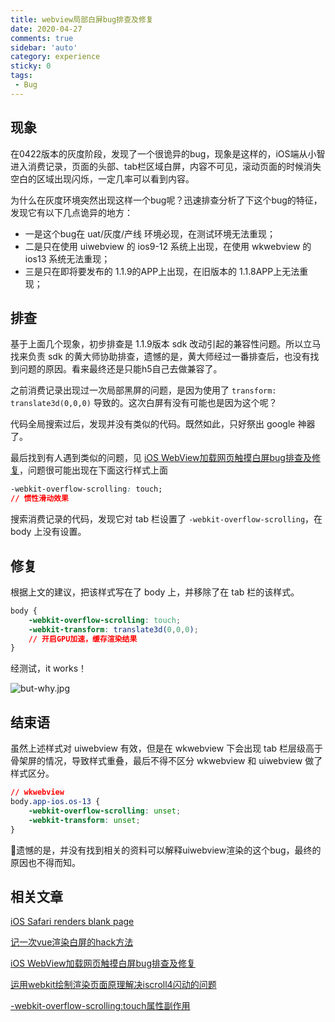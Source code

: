 ```yaml
---
title: webview局部白屏bug排查及修复
date: 2020-04-27
comments: true
sidebar: 'auto'
category: experience
sticky: 0
tags:
 - Bug
---
```


## 现象

在0422版本的灰度阶段，发现了一个很诡异的bug，现象是这样的，iOS端从小智进入消费记录，页面的头部、tab栏区域白屏，内容不可见，滚动页面的时候消失空白的区域出现闪烁，一定几率可以看到内容。

为什么在灰度环境突然出现这样一个bug呢？迅速排查分析了下这个bug的特征，发现它有以下几点诡异的地方：

* 一是这个bug在 uat/灰度/产线 环境必现，在测试环境无法重现；
* 二是只在使用 uiwebview 的 ios9-12 系统上出现，在使用 wkwebview 的 ios13 系统无法重现；
* 三是只在即将要发布的 1.1.9的APP上出现，在旧版本的 1.1.8APP上无法重现；

## 排查

基于上面几个现象，初步排查是 1.1.9版本 sdk 改动引起的兼容性问题。所以立马找来负责 sdk 的黄大师协助排查，遗憾的是，黄大师经过一番排查后，也没有找到问题的原因。看来最终还是只能h5自己去做兼容了。

之前消费记录出现过一次局部黑屏的问题，是因为使用了 `transform: translate3d(0,0,0)` 导致的。这次白屏有没有可能也是因为这个呢？

代码全局搜索过后，发现并没有类似的代码。既然如此，只好祭出 google 神器了。

最后找到有人遇到类似的问题，见 [iOS WebView加载网页触摸白屏bug排查及修复](http://www.poorren.com/ios-webview-white-screen-bug-fixes)，问题很可能出现在下面这行样式上面

```css
-webkit-overflow-scrolling: touch;
// 惯性滑动效果
```

搜索消费记录的代码，发现它对 tab 栏设置了 `-webkit-overflow-scrolling`，在 body 上没有设置。

## 修复

根据上文的建议，把该样式写在了 body 上，并移除了在 tab 栏的该样式。

```css
body {
    -webkit-overflow-scrolling: touch;
    -webkit-transform: translate3d(0,0,0);
    // 开启GPU加速，缓存渲染结果
}
```

经测试，it works！

![but-why.jpg]()

## 结束语

虽然上述样式对 uiwebview 有效，但是在 wkwebview 下会出现 tab 栏层级高于骨架屏的情况，导致样式重叠，最后不得不区分 wkwebview 和 uiwebview 做了样式区分。

```css
// wkwebview
body.app-ios.os-13 {
    -webkit-overflow-scrolling: unset;
    -webkit-transform: unset;
}
```

遗憾的是，并没有找到相关的资料可以解释uiwebview渲染的这个bug，最终的原因也不得而知。

## 相关文章

[iOS Safari renders blank page](https://github.com/vuejs/vue/issues/5533)

[记一次vue渲染白屏的hack方法](https://github.com/Pasoul/blog/issues/13)

[iOS WebView加载网页触摸白屏bug排查及修复](http://www.poorren.com/ios-webview-white-screen-bug-fixes)

[运用webkit绘制渲染页面原理解决iscroll4闪动的问题](http://www.iunbug.com/archives/2012/09/19/411.html)

[-webkit-overflow-scrolling:touch属性副作用](https://juejin.im/post/5a275825f265da431280c883)
